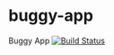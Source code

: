 # buggy-app
Buggy App
[![Build Status](https://travis-ci.org/p6naveen/buggy-app.svg?branch=master)](https://travis-ci.org/p6naveen/buggy-app)